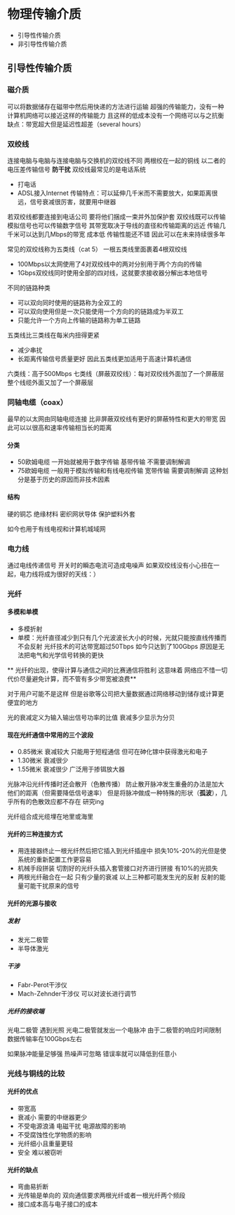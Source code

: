 # 物理传输介质
* 引导性传输介质
* 非引导性传输介质
## 引导性传输介质
### 磁介质
可以将数据储存在磁带中然后用快递的方法进行运输
超强的传输能力，没有一种计算机网络可以接近这样的传输能力
且这样的低成本没有一个网络可以与之抗衡
缺点：带宽超大但是延迟性超差（several hours）

### 双绞线
连接电脑与电脑与连接电脑与交换机的双绞线不同
两根绞在一起的铜线
以二者的电压差传输信号
**防干扰**
双绞线最常见的是电话系统
- 打电话
- ADSL接入Internet
传输特点：可以延伸几千米而不需要放大，如果距离很远，信号衰减很厉害，就要用中继器

若双绞线都要连接到电话公司 要将他们捆成一束并外加保护套
双绞线既可以传输模拟信号也可以传输数字信号 其带宽取决于导线的直径和传输距离的远近
传输几千米可以达到几Mbps的带宽
成本低 传输性能还不错 因此可以在未来持续很多年

常见的双绞线称为五类线（cat 5）
一根五类线里面裹着4根双绞线
- 100Mbps以太网使用了4对双绞线中的两对分别用于两个方向的传输
- 1Gbps双绞线同时使用全部的四对线，这就要求接收器分解出本地信号

不同的链路种类
- 可以双向同时使用的链路称为全双工的
- 可以双向使用但是一次只能使用一个方向的的链路成为半双工
- 只能允许一个方向上传输的链路称为单工链路

五类线比三类线在每米内扭得更紧
- 减少串扰
- 长距离传输信号质量更好
因此五类线更加适用于高速计算机通信

六类线：高于500Mbps
七类线（屏蔽双绞线）：每对双绞线外面加了一个屏蔽层 整个线缆外面又加了一个屏蔽层

### 同轴电缆（coax）
最早的以太网由同轴电缆连接
比非屏蔽双绞线有更好的屏蔽特性和更大的带宽
因此可以以很高和速率传输相当长的距离
#### 分类
- 50欧姆电缆
一开始就被用于数字传输
基带传输 不需要调制解调
- 75欧姆电缆
一般用于模拟传输和有线电视传输
宽带传输 需要调制解调
这种划分是基于历史的原因而非技术因素
#### 结构
硬的铜芯 绝缘材料 密织网状导体 保护塑料外套

如今也用于有线电视和计算机城域网

### 电力线
通过电线传递信号
开关时的瞬态电流可造成电噪声
如果双绞线没有小心扭在一起，电力线将成为很好的天线：）

### 光纤
#### 多模和单模
- 多模折射
- 单模：光纤直径减少到只有几个光波波长大小的时候，光就只能按直线传播而不会反射
光纤技术的可达带宽超过50Tbps
如今只达到了100Gbps
原因是无法把电气和光学信号转换的更快

** 光纤的出现，使得计算与通信之间的比赛通信将胜利 这意味着 网络应不惜一切代价尽量避免计算，而不管有多少带宽被浪费**

对于用户可能不是这样
但是谷歌等公司把大量数据通过网络移动到储存或计算更便宜的地方

光的衰减定义为输入输出信号功率的比值
衰减多少显示为分贝

#### 现在光纤通信中常用的三个波段
- 0.85微米
衰减较大 只能用于短程通信 但可在砷化镓中获得激光和电子
- 1.30微米
衰减很少
- 1.55微米
衰减很少
广泛用于掺铒放大器

光脉冲沿光纤传播时还会散开（色散传播）
防止散开脉冲发生重叠的办法是加大他们的距离（但需要降低信号速率）
但是将脉冲做成一种特殊的形状（**孤波**），几乎所有的色散效应都不存在 研究ing

光纤组合成光缆埋在地里或海里
#### 光纤的三种连接方式
- 用连接器终止一根光纤然后把它插入到光纤插座中
损失10%-20%的光但是使系统的重新配置工作更容易
- 机械手段拼装
切割好的光纤头插入套管接口对齐进行拼接
有10%的光损失
- 两根光纤融合在一起
只有少量的衰减
以上三种都可能发生光的反射 反射的能量可能干扰原来的信号
#### 光纤的光源与接收
##### 发射
- 发光二极管
- 半导体激光
##### 干涉
- Fabr-Perot干涉仪
- Mach-Zehnder干涉仪
可以对波长进行调节
##### 光纤的接收端
光电二极管
遇到光照 光电二极管就发出一个电脉冲
由于二极管的响应时间限制 数据传输率在100Gbps左右

如果脉冲能量足够强 热噪声可忽略 错误率就可以降低到任意小

### 光线与铜线的比较
#### 光纤的优点
- 带宽高
- 衰减小 需要的中继器更少
- 不受电源浪涌 电磁干扰 电源故障的影响
- 不受腐蚀性化学物质的影响
- 光纤细小且重量更轻
- 安全 难以被窃听
#### 光纤的缺点
- 弯曲易折断
- 光传输是单向的 双向通信要求两根光纤或者一根光纤两个频段
- 接口成本高与电子接口的成本






